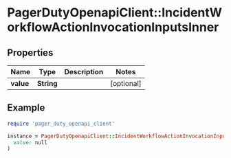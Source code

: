 # PagerDutyOpenapiClient::IncidentWorkflowActionInvocationInputsInner

## Properties

| Name | Type | Description | Notes |
| ---- | ---- | ----------- | ----- |
| **value** | **String** |  | [optional] |

## Example

```ruby
require 'pager_duty_openapi_client'

instance = PagerDutyOpenapiClient::IncidentWorkflowActionInvocationInputsInner.new(
  value: null
)
```

